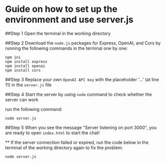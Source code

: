 # Guide on how to set up the environment and use server.js

##Step 1 
Open the terminal in the working directory

##Step 2
Download the `node.js` packages for Express, OpenAI, and Cors by running the following commands in the terminal one by one:
```
npm ini
npm install express
npm install openai
npm install cors
```

##Step 3
Replace your own `OpenAI API key` with the placeholder '...' (at line 11) in the  `server.js` file

##Step 4
Start the server by using  `node` command to check whether the server can work 

run the following command:
```
node server.js
```

##Step 5
When you see the message "Server listening on port 3000", you are ready to open  `index.html` to start the chat!

** If the server connection failed or expired, run the code below in the terminal of the working directory again to fix the problem:
```
node server.js
```
